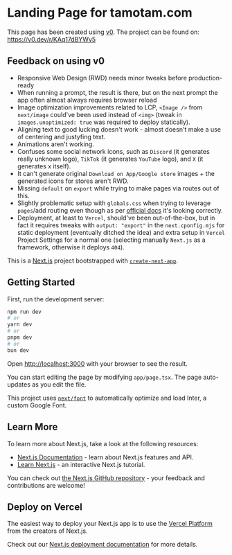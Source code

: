 # Landing Page for tamotam.com

This page has been created using [v0](https://v0.dev). The project can be found on: https://v0.dev/r/KAq17dBYWv5

## Feedback on using v0

- Responsive Web Design (RWD) needs minor tweaks before production-ready
- When running a prompt, the result is there, but on the next prompt the app often almost always requires browser reload
- Image optimization improvements related to LCP, `<Image />` from `next/image` could've been used instead of `<img>` (tweak in `images.unoptimized: true` was required to deploy statically).
- Aligning text to good lucking doesn't work - almost doesn't make a use of centering and justyfing text.
- Animations aren't working.
- Confuses some social network icons, such as `Discord` (it generates really unknown logo), `TikTok` (it generates `YouTube` logo), and `X` (it generates x itself).
- It can't generate original `Download on App/Google store` images + the generated icons for stores aren't RWD.
- Missing `default` on `export` while trying to make pages via routes out of this.
- Slightly problematic setup with `globals.css` when trying to leverage `pages`/add routing even though as per [official docs](https://nextjs.org/docs/app/building-your-application/styling/tailwind-css#importing-styles) it's looking correctly.
- Deployment, at least to `Vercel`, should've been out-of-the-box, but in fact it requires tweaks with `output: "export"` in the `next.cponfig.mjs` for static deployment (eventually ditched the idea) and extra setup in `Vercel` Project Settings for a normal one (selecting manually `Next.js` as a framework, otherwise it deploys `404`).

This is a [Next.js](https://nextjs.org/) project bootstrapped with [`create-next-app`](https://github.com/vercel/next.js/tree/canary/packages/create-next-app).

## Getting Started

First, run the development server:

```bash
npm run dev
# or
yarn dev
# or
pnpm dev
# or
bun dev
```

Open [http://localhost:3000](http://localhost:3000) with your browser to see the result.

You can start editing the page by modifying `app/page.tsx`. The page auto-updates as you edit the file.

This project uses [`next/font`](https://nextjs.org/docs/basic-features/font-optimization) to automatically optimize and load Inter, a custom Google Font.

## Learn More

To learn more about Next.js, take a look at the following resources:

- [Next.js Documentation](https://nextjs.org/docs) - learn about Next.js features and API.
- [Learn Next.js](https://nextjs.org/learn) - an interactive Next.js tutorial.

You can check out [the Next.js GitHub repository](https://github.com/vercel/next.js/) - your feedback and contributions are welcome!

## Deploy on Vercel

The easiest way to deploy your Next.js app is to use the [Vercel Platform](https://vercel.com/new?utm_medium=default-template&filter=next.js&utm_source=create-next-app&utm_campaign=create-next-app-readme) from the creators of Next.js.

Check out our [Next.js deployment documentation](https://nextjs.org/docs/deployment) for more details.
